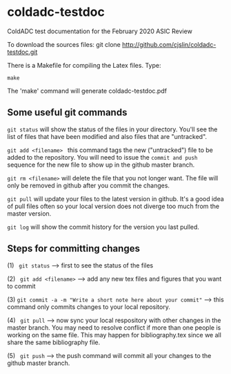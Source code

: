 # coldadc-testdoc
ColdADC test documentation for the February 2020 ASIC Review


To download the sources files:
  git clone http://github.com/cjslin/coldadc-testdoc.git



There is a Makefile for compiling the Latex files. Type:
``` 
make
```
The 'make' command will generate coldadc-testdoc.pdf

## Some useful git commands

```git status``` will show the status of the files in your directory. You'll see the list of files that have been modified and also files that are "untracked".

```git add <filename> ``` this command tags the new ("untracked") file to be added to the repository. You will need to issue the ```commit and push``` sequence for the new file to show up in the github master branch.

```git rm <filename>``` will delete the file that you not longer want. The file will only be removed in github after you commit the changes.

```git pull``` will update your files to the latest version in github. It's a good idea of pull files often so your local version does not diverge too much from the master version.

```git log``` will show the commit history for the version you last pulled.

## Steps for committing changes
(1) ``` git status```  --> first to see the status of the files

(2) ``` git add <filename>``` --> add any new tex files and figures that you want to commit

(3) ``` git commit -a -m "Write a short note here about your commit" ``` --> this command only commits changes to your local repository.

(4) ``` git pull``` --> now sync your local respository with other changes in the master branch.  You may need to resolve conflict if more than one people is working on the same file. This may happen for bibliography.tex since we all share the same bibliography file.

(5) ``` git push``` --> the push command will commit all your changes to the github master branch.


